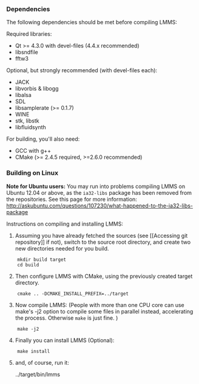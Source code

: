 ### Dependencies

The following dependencies should be met before compiling LMMS:

Required libraries:

* Qt >= 4.3.0 with devel-files (4.4.x recommended)
* libsndfile
* fftw3

Optional, but strongly recommended (with devel-files each):
* JACK
* libvorbis & libogg
* libalsa
* SDL
* libsamplerate (>= 0.1.7)
* WINE
* stk, libstk
* libfluidsynth

For building, you'll also need:
* GCC with g++
* CMake (>= 2.4.5 required, >=2.6.0 recommended)

### Building on Linux

**Note for Ubuntu users:** You may run into problems compiling LMMS on Ubuntu 12.04 or above, as the `ia32-libs` package has been removed from the repositories. See this page for more information: <http://askubuntu.com/questions/107230/what-happened-to-the-ia32-libs-package>

Instructions on compiling and installing LMMS:

1. Assuming you have already fetched the sources (see [[Accessing git repository]] if not), switch to the source root directory, and create two new directories needed for you build.
```
	mkdir build target
	cd build
```
2. Then configure LMMS with CMake, using the previously created target directory.
```
	cmake .. -DCMAKE_INSTALL_PREFIX=../target
```
3. Now compile LMMS: (People with more than one CPU core can use make's -j2 option to compile some files in parallel instead, accelerating the process. Otherwise `make` is just fine. )
```
	make -j2
```

4. Finally you can install LMMS (Optional):
```
	make install
```
5. and, of course, run it:

	../target/bin/lmms